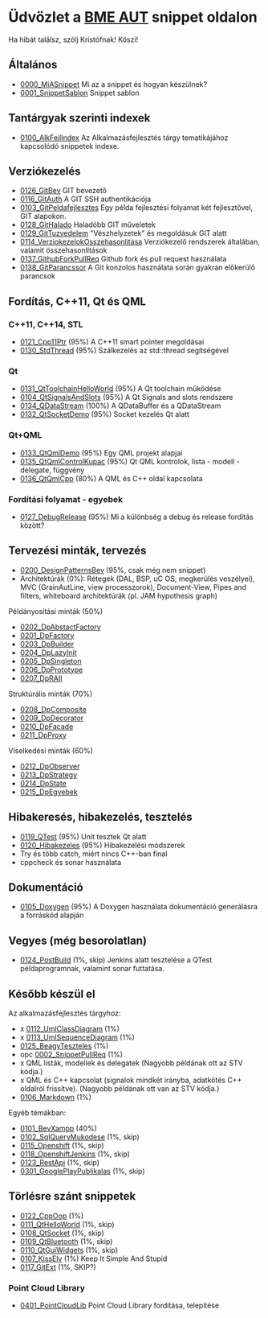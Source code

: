 ﻿---
layout: indexlayout
---

# Üdvözlet a [BME AUT](https://www.aut.bme.hu/Default.aspx) snippet oldalon

Ha hibát találsz, szólj Kristófnak! Köszi!

## Általános

  * [0000_MiASnippet](snippets/0000_MiASnippet/0000_MiASnippet.html) Mi az a snippet és hogyan készülnek?
  * [0001_SnippetSablon](snippets/0001_SnippetSablon/0001_SnippetSablon.html) Snippet sablon

## Tantárgyak szerinti indexek

  * [0100_AlkFejlIndex](snippets/0100_AlkFejlIndex/0100_AlkFejlIndex.html) Az Alkalmazásfejlesztés tárgy tematikájához kapcsolódó snippetek indexe.

## Verziókezelés

  * [0126_GitBev](snippets/0126_GitBev/0126_GitBev.html) GIT bevezető
  * [0116_GitAuth](snippets/0116_GitAuth/0116_GitAuth.html) A GIT SSH authentikációja
  * [0103_GitPeldafejlesztes](snippets/0103_GitPeldafejlesztes/0103_GitPeldafejlesztes.html) Egy példa fejlesztési folyamat két fejlesztővel, GIT alapokon.
  * [0128_GitHalado](snippets/0128_GitHalado/0128_GitHalado.html) Haladóbb GIT műveletek
  * [0129_GitTuzvedelem](snippets/0129_GitTuzvedelem/0129_GitTuzvedelem.html) "Vészhelyzetek" és megoldásuk GIT alatt
  * [0114_VerziokezelokOsszehasonlitasa](snippets/0114_VerziokezelokOsszehasonlitasa/0114_VerziokezelokOsszehasonlitasa.html) Verziókezelő rendszerek általában, valamit összehasonlítások
  * [0137_GithubForkPullReq](snippets/0137_GithubForkPullReq/0137_GithubForkPullReq.html) Github fork és pull request használata
  * [0138_GitParancssor](snippets/0138_GitParancssor/0138_GitParancssor.html) A Git konzolos használata során gyakran előkerülő parancsok

## Fordítás, C++11, Qt és QML

### C++11, C++14, STL

  * [0121_Cpp11Ptr](snippets/0121_Cpp11Ptr/0121_Cpp11Ptr.html) (95%) A C++11 smart pointer megoldásai
  * [0130_StdThread](snippets/0130_StdThread/0130_StdThread.html) (95%) Szálkezelés az std::thread segítségével

### Qt

  * [0131_QtToolchainHelloWorld](snippets/0131_QtToolchainHelloWorld/0131_QtToolchainHelloWorld.html) (95%) A Qt toolchain működése
  * [0104_QtSignalsAndSlots](snippets/0104_QtSignalsAndSlots/0104_QtSignalsAndSlots.html) (95%) A Qt Signals and slots rendszere
  * [0134_QDataStream](snippets/0134_QDataStream/0134_QDataStream.html) (100%) A QDataBuffer és a QDataStream
  * [0132_QtSocketDemo](snippets/0132_QtSocketDemo/0132_QtSocketDemo.html) (95%) Socket kezelés Qt alatt

### Qt+QML

  * [0133_QtQmlDemo](snippets/0133_QtQmlDemo/0133_QtQmlDemo.html) (95%) Egy QML projekt alapjai
  * [0135_QtQmlControlKupac](snippets/0135_QtQmlControlKupac/0135_QtQmlControlKupac.html) (95%) Qt QML kontrolok, lista - modell - delegate, függvény
  * [0136_QtQmlCpp](snippets/0136_QtQmlCpp/0136_QtQmlCpp.html) (80%) A QML és C++ oldal kapcsolata


### Fordítási folyamat - egyebek

* [0127_DebugRelease](snippets/0127_DebugRelease/0127_DebugRelease.html) (95%) Mi a különbség a debug és release fordítás között?

## Tervezési minták, tervezés

  * [0200_DesignPatternsBev](snippets/0200_DesignPatternsBev/0200_DesignPatternsBev.html) (95%, csak még nem snippet)
  * Architektúrák (0%): Rétegek (DAL, BSP, uC OS, megkerülés veszélyei), MVC (GrainAutLine, view processzorok), Document-View, Pipes and filters, whiteboard architektúrák (pl. JAM hypothesis graph)

Példányosítási minták (50%)

  * [0202_DpAbstactFactory](snippets/0202_DpAbstactFactory/0202_DpAbstactFactory.html)
  * [0201_DpFactory](snippets/0201_DpFactory/0201_DpFactory.html)
  * [0203_DpBuilder](snippets/0203_DpBuilder/0203_DpBuilder.html)
  * [0204_DpLazyInit](snippets/0204_DpLazyInit/0204_DpLazyInit.html)
  * [0205_DpSingleton](snippets/0205_DpSingleton/0205_DpSingleton.html)
  * [0206_DpPrototype](snippets/0206_DpPrototype/0206_DpPrototype.html)
  * [0207_DpRAII](snippets/0207_DpRAII/0207_DpRAII.html)

Struktúrális minták (70%)

  * [0208_DpComposite](snippets/0208_DpComposite/0208_DpComposite.html)
  * [0209_DpDecorator](snippets/0209_DpDecorator/0209_DpDecorator.html)
  * [0210_DpFacade](snippets/0210_DpFacade/0210_DpFacade.html)
  * [0211_DpProxy](snippets/0211_DpProxy/0211_DpProxy.html)

Viselkedési minták (60%)

  * [0212_DpObserver](snippets/0212_DpObserver/0212_DpObserver.html)
  * [0213_DpStrategy](snippets/0213_DpStrategy/0213_DpStrategy.html)
  * [0214_DpState](snippets/0214_DpState/0214_DpState.html)
  * [0215_DpEgyebek](snippets/0215_DpEgyebek/0215_DpEgyebek.html)

## Hibakeresés, hibakezelés, tesztelés

  * [0119_QTest](snippets/0119_QTest/0119_QTest.html) (95%) Unit tesztek Qt alatt
  * [0120_Hibakezeles](snippets/0120_Hibakezeles/0120_Hibakezeles.html) (95%) Hibakezelési módszerek
  * Try és több catch, miért nincs C++-ban final
  * cppcheck és sonar használata

## Dokumentáció

  * [0105_Doxygen](snippets/0105_Doxygen/0105_Doxygen.html) (95%) A Doxygen használata dokumentáció generálásra a forráskód alapján

## Vegyes (még besorolatlan)

  * [0124_PostBuild](snippets/0124_PostBuild/0124_PostBuild.html) (1%, skip) Jenkins alatt tesztelése a QTest példaprogramnak, valamint sonar futtatása.

## Később készül el

Az alkalmazásfejlesztés tárgyhoz:

  * x [0112_UmlClassDiagram](snippets/0112_UmlClassDiagram/0112_UmlClassDiagram.html) (1%)
  * x [0113_UmlSequenceDiagram](snippets/0113_UmlSequenceDiagram/0113_UmlSequenceDiagram.html) (1%)
  * [0125_BeagyTeszteles](snippets/0125_BeagyTeszteles/0125_BeagyTeszteles.html) (1%)
  * opc [0002_SnippetPullReq](snippets/0002_SnippetPullReq/0002_SnippetPullReq.html) (1%)
  * x QML listák, modellek és delegatek (Nagyobb példának ott az STV kódja.)
  * x QML és C++ kapcsolat (signalok mindkét irányba, adatkötés C++ oldalról frissítve). (Nagyobb példának ott van az STV kódja.)
  * [0106_Markdown](snippets/0106_Markdown/0106_Markdown.html) (1%)

Egyéb témákban:

  * [0101_BevXampp](snippets/0101_BevXampp/0101_BevXampp.html) (40%)
  * [0102_SqlQueryMukodese](snippets/0102_SqlQueryMukodese/0102_SqlQueryMukodese.html) (1%, skip)
  * [0115_Openshift](snippets/0115_Openshift/0115_Openshift.html) (1%, skip)
  * [0118_OpenshiftJenkins](snippets/0118_OpenshiftJenkins/0118_OpenshiftJenkins.html) (1%, skip)
  * [0123_RestApi](snippets/0123_RestApi/0123_RestApi.html) (1%, skip)
  * [0301_GooglePlayPublikalas](snippets/0301_GooglePlayPublikalas/0301_GooglePlayPublikalas.html) (1%, skip)

## Törlésre szánt snippetek

  * [0122_CppOop](snippets/0122_CppOop/0122_CppOop.html) (1%)
  * [0111_QtHelloWorld](snippets/0111_QtHelloWorld/0111_QtHelloWorld.html) (1%, skip)
  * [0108_QtSocket](snippets/0108_QtSocket/0108_QtSocket.html) (1%, skip)
  * [0109_QtBluetooth](snippets/0109_QtBluetooth/0109_QtBluetooth.html) (1%, skip)
  * [0110_QtGuiWidgets](snippets/0110_QtGuiWidgets/0110_QtGuiWidgets.html) (1%, skip)
  * [0107_KissElv](snippets/0107_KissElv/0107_KissElv.html) (1%) Keep It Simple And Stupid
  * [0117_GitExt](snippets/0117_GitExt/0117_GitExt.html) (1%, SKIP?)


### Point Cloud Library

  * [0401_PointCloudLib](snippets/0401_PointCloudLib/0401_PointCloudLib.html) Point Cloud Library fordítása, telepítése
